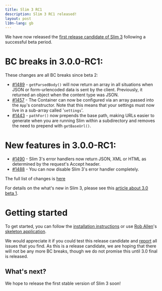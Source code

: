 ```yaml
---
title: Slim 3 RC1
description: Slim 3 RC1 released!
layout: post
l10n-lang: gb
---
```


We have now released the [first release candidate of Slim 3](https://github.com/slimphp/Slim/tree/3.0.0-RC1) following a successful beta period.

# BC breaks in 3.0.0-RC1:

These changes are all BC breaks since beta 2:

* [#1489](https://github.com/slimphp/Slim/pull/1489) - `getParsedBody()` will now return an array in all situations when JSON or form-urlencoded data is sent by the client. Previously, it returned an object when the content type was JSON.
* [#1457](https://github.com/slimphp/Slim/pull/1457) - The Container can now be configured via an array passed into the `App`'s constructor. Note that this means that your settings must now live in a sub-array called '`settings`'.
* [#1443](https://github.com/slimphp/Slim/pull/1443) - `pathFor()` now prepends the base path, making URLs easier to generate when you are running Slim within a subdirectory and removes the need to prepend with `getBaseUrl()`.

# New features in 3.0.0-RC1:

* [#1490](https://github.com/slimphp/Slim/pull/1490) - Slim 3's error handlers now return JSON, XML or HTML as determined by the request's Accept header.
* [#1488](https://github.com/slimphp/Slim/pull/1488) - You can now disable Slim 3's error handler completely.

The full list of changes is [here](https://github.com/slimphp/Slim/issues?q=milestone%3A%223.0.0+RC1%22+is%3Aclosed)

For details on the what's new in Slim 3, please see this [article about 3.0 beta 1](http://www.slimframework.com/2015/07/03/slim3-beta1.html).

# Getting started

To get started, you can follow the [installation instructions](http://www.slimframework.com/docs/start/installation.html) or use [Rob Allen](https://twitter.com/akrabat)'s [skeleton application](http://akrabat.com/a-slim3-skeleton/).

We would appreciate it if you could test this release candidate and [report](https://github.com/slimphp/Slim/issues) all issues that you find. As this is a release candidate, we are hoping that there will not be any more BC breaks, though we do not promise this until 3.0 final is released.

## What's next?

We hope to release the first stable version of Slim 3 soon!
